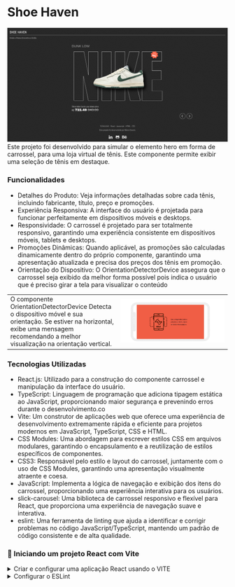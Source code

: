 # Shoe Haven

![Prévia da página - Preview of the page](./carrosel.png)
Este projeto foi desenvolvido para simular o elemento hero em forma de carrossel, para uma loja virtual de tênis. Este componente permite exibir uma seleção de tênis em destaque.

### Funcionalidades
- Detalhes do Produto: Veja informações detalhadas sobre cada tênis, incluindo fabricante, título, preço e promoções.
- Experiência Responsiva: A interface do usuário é projetada para funcionar perfeitamente em dispositivos móveis e desktops.
- Responsividade: O carrossel é projetado para ser totalmente responsivo, garantindo uma experiência consistente em dispositivos móveis, tablets e desktops.
- Promoções Dinâmicas: Quando aplicável, as promoções são calculadas dinamicamente dentro do próprio componente, garantindo uma apresentação atualizada e precisa dos preços dos tênis em promoção.
- Orientação do Dispositivo: O OrientationDetectorDevice assegura que o carrossel seja exibido da melhor forma possível pois indica o usuário que é preciso girar a tela para visualizar o conteúdo

<table style="border-collapse: collapse; width: 100%;">
  <tr>
    <td style="width: 50%;">
      O componente OrientationDetectorDevice Detecta o dispositivo móvel e sua orientação. Se estiver na horizontal, exibe uma mensagem recomendando a melhor visualização na orientação vertical.
    </td>
    <td style="width: 50%;">
      <img src="./mobile_02.png" alt="Descrição da Imagem 1" style="width: 100%;">
    </td>
  </tr>
</table>


### Tecnologias Utilizadas
- React.js: Utilizado para a construção do componente carrossel e manipulação da interface do usuário.
- TypeScript: Linguagem de programação que adiciona tipagem estática ao JavaScript, proporcionando maior segurança e prevenindo erros durante o desenvolvimento.co
- Vite: Um construtor de aplicações web que oferece uma experiência de desenvolvimento extremamente rápida e eficiente para projetos modernos em JavaScript, TypeScript, CSS e HTML.
- CSS Modules: Uma abordagem para escrever estilos CSS em arquivos modulares, garantindo o encapsulamento e a reutilização de estilos específicos de componentes.
- CSS3: Responsável pelo estilo e layout do carrossel, juntamente com o uso de CSS Modules, garantindo uma apresentação visualmente atraente e coesa.
- JavaScript: Implementa a lógica de navegação e exibição dos itens do carrossel, proporcionando uma experiência interativa para os usuários.
- slick-carousel: Uma biblioteca de carrossel responsivo e flexível para React, que proporciona uma experiência de navegação suave e interativa.
- eslint: Uma ferramenta de linting que ajuda a identificar e corrigir problemas no código JavaScript/TypeScript, mantendo um padrão de código consistente e de alta qualidade.


### 📝 Iniciando um projeto React com Vite
  
<details>
    <summary>Criar e configurar uma aplicação React usando o VITE</summary>

- [ ] Criar o diretório do projeto;
- [ ] Instalar o react usando o Vite ``npm create vite@latest`` ;
      obs: entrar na pasta mas nao instalar as dependencias. so fazer isso depois de instalr o eslint
- [ ] Alterar a chave ``dev`` do arquivo ``package.json``  ;

    ```bash

    "scripts": {
      "dev": "vite --open",
      "build": "vite build",
    },
    ```

</details>

<details>
    <summary>Configurar o ESLint</summary>

- [ ] excluir o arquivo de configuração de lint criado pelo vite com o comando:

    ```bash
    rm .eslintrc.cjs
    ```
- [ ] Remover as dependências que foram instaladas pelo Vite.

    ```bash
    npm remove @typescript-eslint/eslint-plugin @typescript-eslint/parser eslint-plugin-react-hooks eslint-plugin-react-refresh
    ```
- [ ] instalar o pacote de regras de lint com o padrão da Trybe.

    ```bash
    npm i @trybe/eslint-config-frontend -D
    ```

- [ ] Criar o arquivo ``.eslintrc.json`` na raiz do projeto com o seguinte conteúdo.

    ```bash
    //.eslintrc.json
    {
      "extends": "@trybe/eslint-config-frontend/typescript"
    }
    ```

- [ ] Editar o arquivo ``pakage.json`` adicionando o script para rodar o ESlint.

    ```bash
    //package.json
    ...
      "scripts": {
        ...
        "lint": "eslint -c .eslintrc.json . --ext .js,.jsx,.ts,.tsx"
        ...
      },
    ...
    ```

- [ ] Criar o arquivo de configuração do VSCode ``.vscode/settings.json`` na raiz do projeto.

    ```bash
    //.vscode/settings.json
    {
      "editor.formatOnSave": true,
      "editor.codeActionsOnSave": {
      "source.fixAll.eslint": true,
      "source.fixAll.stylelint": true,
  },
      "extensions.ignoreRecommendations": false,
  }
    ```
</details>